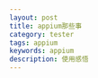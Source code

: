 ```yaml
---
layout: post
title: appium那些事
category: tester
tags: appium
keywords: appium
description: 使用感悟
---
```


###  
